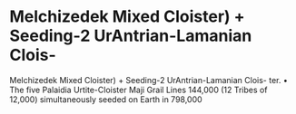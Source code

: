# Melchizedek Mixed Cloister) + Seeding-2 UrAntrian-Lamanian Clois-

Melchizedek Mixed Cloister) + Seeding-2 UrAntrian-Lamanian Clois-
ter.
• The five Palaidia Urtite-Cloister Maji Grail Lines
144,000 (12 Tribes of 12,000) simultaneously seeded on Earth in 798,000